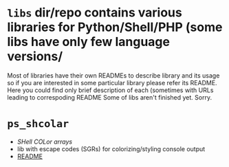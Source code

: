 # `libs` dir/repo contains various libraries for Python/Shell/PHP (some libs have only few language versions/
Most of libraries have their own READMEs to describe library and its usage so if you are interested in some particular library please refer its README.
Here you could find only brief description of each (sometimes with URLs leading to correspoding README
Some of libs aren't finished yet. Sorry.

# `ps_shcolar`
- *SHell COLor arrays*
- lib with escape codes (SGRs) for colorizing/styling console output
- [README](ps_shcolar/README.md)
